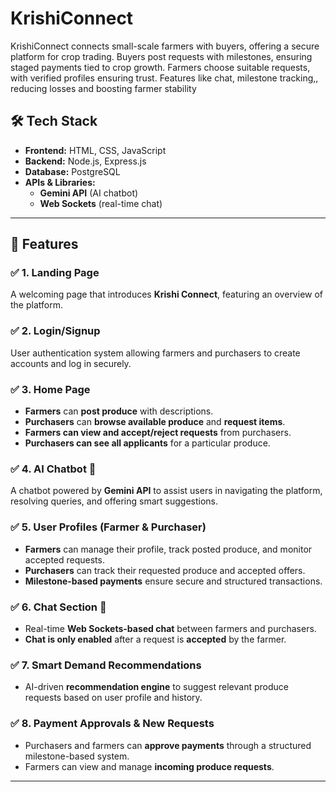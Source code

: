 # KrishiConnect
KrishiConnect connects small-scale farmers with buyers, offering a secure platform for crop trading. Buyers post requests with milestones, ensuring staged payments tied to crop growth. Farmers choose suitable requests, with verified profiles ensuring trust. Features like chat, milestone tracking,, reducing losses and boosting farmer stability


## 🛠 Tech Stack

- **Frontend:** HTML, CSS, JavaScript  
- **Backend:** Node.js, Express.js  
- **Database:** PostgreSQL  
- **APIs & Libraries:**  
  - **Gemini API** (AI chatbot)  
  - **Web Sockets** (real-time chat)  

---

## 🚀 Features

### ✅ 1. Landing Page  
A welcoming page that introduces **Krishi Connect**, featuring an overview of the platform.

### ✅ 2. Login/Signup  
User authentication system allowing farmers and purchasers to create accounts and log in securely.

### ✅ 3. Home Page  
- **Farmers** can **post produce** with descriptions.  
- **Purchasers** can **browse available produce** and **request items**.  
- **Farmers can view and accept/reject requests** from purchasers.  
- **Purchasers can see all applicants** for a particular produce.  

### ✅ 4. AI Chatbot 🤖  
A chatbot powered by **Gemini API** to assist users in navigating the platform, resolving queries, and offering smart suggestions.

### ✅ 5. User Profiles (Farmer & Purchaser)  
- **Farmers** can manage their profile, track posted produce, and monitor accepted requests.  
- **Purchasers** can track their requested produce and accepted offers.  
- **Milestone-based payments** ensure secure and structured transactions.

### ✅ 6. Chat Section 💬  
- Real-time **Web Sockets-based chat** between farmers and purchasers.  
- **Chat is only enabled** after a request is **accepted** by the farmer.  

### ✅ 7. Smart Demand Recommendations  
- AI-driven **recommendation engine** to suggest relevant produce requests based on user profile and history.

### ✅ 8. Payment Approvals & New Requests  
- Purchasers and farmers can **approve payments** through a structured milestone-based system.  
- Farmers can view and manage **incoming produce requests**.

---
